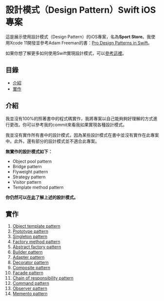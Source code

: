 # 設計模式（Design Pattern）Swift iOS專案

這是展示使用設計模式（Design Pattern）的iOS專案，名為**Sport Store**。我使用Xcode 11開發並參考Adam Freeman的書：[Pro Design Patterns in Swift](https://www.amazon.com/Design-Patterns-Swift-Adam-Freeman/dp/148420395X)。

如果你想了解更多如何使用Swift實現設計模式，可以[參考這裡](https://github.com/hayasilin/design-pattern-swift)。

## 目錄
- [介紹](#介紹)
- [實作](#實作)

## 介紹

我並沒有100%的照著書中的程式碼實作，我將專案以自己能夠夠好理解的方式進行更改。你可以參考我的commit來看我如果實現各種設計模式。

我並沒有實作所有書中的設計模式，因為某些設計模式在書中並沒有實作在此專案中。此外，還有部分的設計模式並不適合此專案。

**無實作的設計模式如下：**
- Object pool pattern
- Bridge pattern
- Flyweight pattern
- Strategy pattern
- Visitor pattern
- Template method pattern

**你仍然可以[在此](https://github.com/hayasilin/design-pattern-swift)了解上述的設計模式。**

## 實作

1. [Object template pattern](https://github.com/hayasilin/design-pattern-swift-demo-project/commit/983e09faf13827fb2c780abdbc3bfe42ba53ff96)
2. [Prototype pattern](https://github.com/hayasilin/design-pattern-swift-demo-project/commit/6e34a77ce410c43e68fe059b90aa7d9230cdda7d)
3. [Singleton pattern](https://github.com/hayasilin/design-pattern-swift-demo-project/commit/3739b461aaf8fe4e7e4b98f7e5968cd00abe5be9)
4. [Factory method pattern](https://github.com/hayasilin/design-pattern-swift-demo-project/commit/727238610f2ff248b1b738dda3a1ca8e6f243391)
5. [Abstract factory pattern](https://github.com/hayasilin/design-pattern-swift-demo-project/commit/67622b9eb2eb7790da2c512de7436228596b57df)
6. [Builder pattern](https://github.com/hayasilin/design-pattern-swift-demo-project/commit/5546388e0357266bee09053c358391e6ce1a8fb3)
7. [Adapter pattern](https://github.com/hayasilin/design-pattern-swift-demo-project/commit/14b66d7988a8035bbb5ee226774be05a5c5301cc)
8. [Decorator pattern](https://github.com/hayasilin/design-pattern-swift-demo-project/commit/d850ec3de99de097effe2dae36cd413aa34c926c)
9. [Composite pattern](https://github.com/hayasilin/design-pattern-swift-demo-project/commit/d2fc7e9a3859304b3bb06895a5d5027cf4db80bf)
10. [Facade pattern](https://github.com/hayasilin/design-pattern-swift-demo-project/commit/285e9ef8edf3bad301e62b75c7f9def49bb1b4b1)
11. [Chain of responsibility pattern](https://github.com/hayasilin/design-pattern-swift-demo-project/commit/4242ddd704cbd889438a6c54be550f42526d79b2)
12. [Command pattern](https://github.com/hayasilin/design-pattern-swift-demo-project/commit/af9cbc8eb7fe69c176645ff1bbd4bd463958c3a2)
13. [Observer pattern](https://github.com/hayasilin/design-pattern-swift-demo-project/commit/507a3bda89f102a139ca65a99db5f5637e804d0f)
14. [Memento pattern](https://github.com/hayasilin/design-pattern-swift-demo-project/commit/c8493681856b1fd838f3aa0b6f8f53f64e1a52cf)